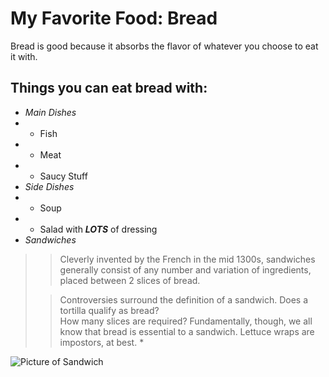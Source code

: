 # My Favorite Food: Bread

Bread is good because it absorbs the flavor of whatever you choose to eat it with.

## Things you can eat bread with:
* *Main Dishes*
* * Fish
* * Meat
* * Saucy Stuff
* *Side Dishes*
* * Soup
* * Salad with _**LOTS**_ of dressing
* *Sandwiches* 
> > Cleverly invented by the French in the mid 1300s, sandwiches 
> generally consist of any number and variation of ingredients, 
> placed between 2 slices of bread.
> 
> > Controversies surround the definition of a sandwich.  Does a tortilla qualify as bread?  
> How many slices are required? Fundamentally, though, we all know that bread is essential to 
> a sandwich.  Lettuce wraps are impostors, at best. *

![Picture of Sandwich](https://www.theflavorbender.com/wp-content/uploads/2019/02/Homemade-Bread-7989.jpg)


